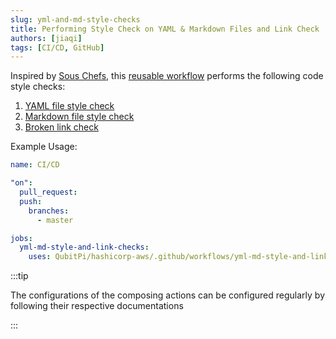 ```yaml
---
slug: yml-and-md-style-checks
title: Performing Style Check on YAML & Markdown Files and Link Check
authors: [jiaqi]
tags: [CI/CD, GitHub]
---
```


[//]: # (Copyright Jiaqi Liu)

[//]: # (Licensed under the Apache License, Version 2.0 &#40;the "License"&#41;;)
[//]: # (you may not use this file except in compliance with the License.)
[//]: # (You may obtain a copy of the License at)

[//]: # (    http://www.apache.org/licenses/LICENSE-2.0)

[//]: # (Unless required by applicable law or agreed to in writing, software)
[//]: # (distributed under the License is distributed on an "AS IS" BASIS,)
[//]: # (WITHOUT WARRANTIES OR CONDITIONS OF ANY KIND, either express or implied.)
[//]: # (See the License for the specific language governing permissions and)
[//]: # (limitations under the License.)

<!--truncate-->

Inspired by [Sous Chefs](https://github.com/sous-chefs/.github/blob/main/.github/workflows/lint-unit.yml), this
[reusable workflow](https://docs.github.com/en/actions/using-workflows/reusing-workflows) performs the following code
style checks:

1. [YAML file style check](https://github.com/actionshub/yamllint)
2. [Markdown file style check](https://github.com/actionshub/markdownlint)
3. [Broken link check](https://github.com/lycheeverse/lychee-action)

Example Usage:

```yaml
name: CI/CD

"on":
  pull_request:
  push:
    branches:
      - master

jobs:
  yml-md-style-and-link-checks:
    uses: QubitPi/hashicorp-aws/.github/workflows/yml-md-style-and-link-checks.yml@master
```

:::tip

The configurations of the composing actions can be configured regularly by following their respective documentations

:::
